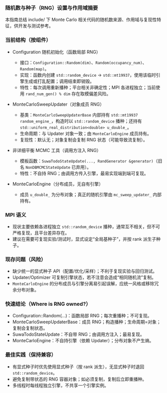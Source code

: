 ### 随机数与种子（RNG）设置与作用域摘要

本指南总结 include/ 下 Monte Carlo 相关代码的随机数来源、作用域与复现性特征，供开发与测试参考。

### 当前结构（按组件）

- Configuration 随机初始化（函数局部 RNG）
  - 接口：`Configuration::Random(dim)`、`Random(occupancy_num)`、`Random(map)`。
  - 实现：函数内创建 `std::random_device` → `std::mt19937`，使用该临时引擎生成或打乱配置；调用结束即销毁。
  - 特性：每次调用重新播种；平台相关非确定性；MPI 各进程独立；当前使用 `rand_num_gen() % dim` 存在取模偏差风险。

- MonteCarloSweepUpdater（对象成员 RNG）
  - 基类：`MonteCarloSweepUpdaterBase` 内部持有 `std::mt19937 random_engine_`，构造时以 `std::random_device` 播种；还持有 `std::uniform_real_distribution<double> u_double_`。
  - 生命周期：与 Updater 对象一致；由 `MonteCarloEngine` 成员持有。
  - 复现性：默认无；对象复制会复制 RNG 状态（可能导致流复制）。

- 非详细平衡 MCMC 工具（调用方注入 RNG）
  - 模板函数：`SuwaTodoStateUpdate(..., RandGenerator &generator)`（旧名 `NonDBMCMCStateUpdate` 已弃用）。
  - 特性：不自持 RNG；由调用方传入引擎，最易实现端到端可复现。

- MonteCarloEngine（分布成员，无自有引擎）
  - 成员 `u_double_` 为分布对象；真正的随机引擎由 `mc_sweep_updater_` 内部持有。

### MPI 语义

- 现状主要依赖各进程独立 `std::random_device` 播种，通常互不相关，但不可严格复现，且平台差异存在。
- 建议在需要可复现实验/测试时，显式设定“全局基种子”，并按 rank 派生子种子。

### 现存问题（风险）

- 缺少统一的显式种子 API（配置/优化/采样）；不利于复现实验与回归测试。
- Updater/Optimizer 可复制引擎状态，若不注意会造成“相同随机流”复制。
- `MonteCarloEngine` 的分布成员与引擎分离易引起误解，应统一风格或移除冗余分布对象。

### 快速结论（Where is RNG owned?）

- Configuration::Random(...)：函数局部 RNG；每次重播种；不可复现。
- MonteCarloSweepUpdaterBase：成员 RNG；构造播种；生命周期=对象；复制会复制状态。
- SuwaTodoStateUpdate：不自带 RNG；由调用方注入；最易复现。
- MonteCarloEngine：不自持引擎（依赖 Updater）；分布对象不产生熵。

### 最佳实践（保持兼容）

- 有显式种子时优先使用显式种子（按 rank 派生），无显式种子时退回 `std::random_device`。
- 避免复制带状态的 RNG 容器对象；如必须复制，复制后立即重播种。
- 多线程时每线程独立引擎，不共享一个引擎实例。
